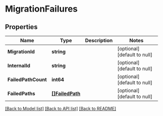 # MigrationFailures

## Properties
Name | Type | Description | Notes
------------ | ------------- | ------------- | -------------
**MigrationId** | **string** |  | [optional] [default to null]
**InternalId** | **string** |  | [optional] [default to null]
**FailedPathCount** | **int64** |  | [optional] [default to null]
**FailedPaths** | [**[]FailedPath**](FailedPath.md) |  | [optional] [default to null]

[[Back to Model list]](../README.md#documentation-for-models) [[Back to API list]](../README.md#documentation-for-api-endpoints) [[Back to README]](../README.md)

